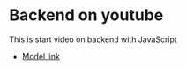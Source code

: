 # Backend on youtube

This is  start video on backend with JavaScript 

- [Model link](https://app.eraser.io/workspace/x6eC54utm3Mvi6zXaT5H)